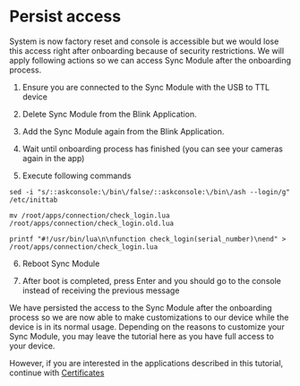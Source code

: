 # Persist access

System is now factory reset and console is accessible but we would lose this access right after onboarding because of security restrictions. We will apply following actions so we can access Sync Module after the onboarding process.

1. Ensure you are connected to the Sync Module with the USB to TTL device

1. Delete Sync Module from the Blink Application.

1. Add the Sync Module again from the Blink Application.

1. Wait until onboarding process has finished (you can see your cameras again in the app)

1. Execute following commands

`sed -i "s/::askconsole:\/bin\/false/::askconsole:\/bin\/ash --login/g" /etc/inittab`

`mv /root/apps/connection/check_login.lua /root/apps/connection/check_login.old.lua`

`printf "#!/usr/bin/lua\n\nfunction check_login(serial_number)\nend" > /root/apps/connection/check_login.lua`

6. Reboot Sync Module

7. After boot is completed, press Enter and you should go to the console instead of receiving the previous message

We have persisted the access to the Sync Module after the onboarding process so we are now able to make customizations to our device while the device is in its normal usage. Depending on the reasons to customize your Sync Module, you may leave the tutorial here as you have full access to your device.

However, if you are interested in the applications described in this tutorial, continue with [Certificates](certs.md)
